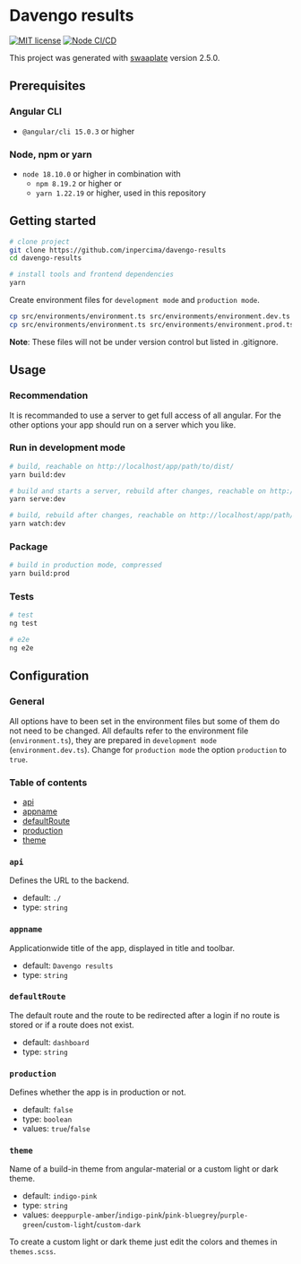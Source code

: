 # Davengo results

[![MIT license](https://img.shields.io/badge/license-MIT-blue.svg)](./LICENSE.md)
[![Node CI/CD](https://github.com/inpercima/davengo-results/actions/workflows/ci_cd.yml/badge.svg)](https://github.com/inpercima/davengo-results/actions/workflows/ci_cd.yml)

This project was generated with [swaaplate](https://github.com/inpercima/swaaplate) version 2.5.0.

## Prerequisites

### Angular CLI

* `@angular/cli 15.0.3` or higher

### Node, npm or yarn

* `node 18.10.0` or higher in combination with
  * `npm 8.19.2` or higher or
  * `yarn 1.22.19` or higher, used in this repository

## Getting started

```bash
# clone project
git clone https://github.com/inpercima/davengo-results
cd davengo-results

# install tools and frontend dependencies
yarn
```

Create environment files for `development mode` and `production mode`.

```bash
cp src/environments/environment.ts src/environments/environment.dev.ts
cp src/environments/environment.ts src/environments/environment.prod.ts
```

**Note**: These files will not be under version control but listed in .gitignore.

## Usage

### Recommendation

It is recommanded to use a server to get full access of all angular.
For the other options your app should run on a server which you like.

### Run in development mode

```bash
# build, reachable on http://localhost/app/path/to/dist/
yarn build:dev

# build and starts a server, rebuild after changes, reachable on http://localhost:4200/
yarn serve:dev

# build, rebuild after changes, reachable on http://localhost/app/path/to/dist/
yarn watch:dev
```

### Package

```bash
# build in production mode, compressed
yarn build:prod
```

### Tests

```bash
# test
ng test

# e2e
ng e2e
```

## Configuration

### General

All options have to been set in the environment files but some of them do not need to be changed.
All defaults refer to the environment file (`environment.ts`), they are prepared in `development mode` (`environment.dev.ts`).
Change for `production mode` the option `production` to `true`.

### Table of contents

* [api](#api)
* [appname](#appname)
* [defaultRoute](#defaultroute)
* [production](#production)
* [theme](#theme)

### `api`

Defines the URL to the backend.

* default: `./`
* type: `string`

### `appname`

Applicationwide title of the app, displayed in title and toolbar.

* default: `Davengo results`
* type: `string`

### `defaultRoute`

The default route and the route to be redirected after a login if no route is stored or if a route does not exist.

* default: `dashboard`
* type: `string`

### `production`

Defines whether the app is in production or not.

* default: `false`
* type: `boolean`
* values: `true`/`false`

### `theme`

Name of a build-in theme from angular-material or a custom light or dark theme.

* default: `indigo-pink`
* type: `string`
* values: `deeppurple-amber`/`indigo-pink`/`pink-bluegrey`/`purple-green`/`custom-light`/`custom-dark`

To create a custom light or dark theme just edit the colors and themes in `themes.scss`.
